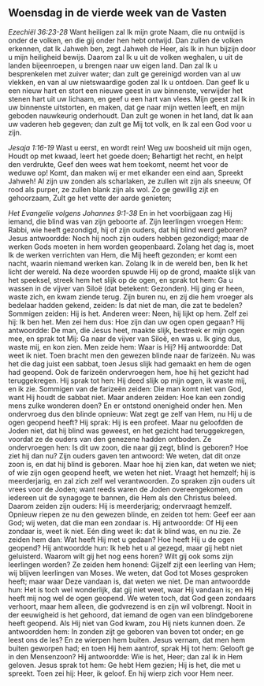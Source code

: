 ## Woensdag in de vierde week van de Vasten

*Ezechiël 36:23-28*
Want heiligen zal Ik mijn grote Naam, die nu ontwijd is onder de volken, en die gij onder hen hebt ontwijd. Dan zullen de volken erkennen, dat Ik Jahweh ben, zegt Jahweh de Heer, als Ik in hun bijzijn door u mijn heiligheid bewijs. Daarom zal Ik u uit de volken weghalen, u uit de landen bijeenroepen, u brengen naar uw eigen land. Dan zal Ik u besprenkelen met zuiver water; dan zult ge gereinigd worden van al uw vlekken, en van al uw nietswaardige goden zal Ik u ontdoen. Dan geef Ik u een nieuw hart en stort een nieuwe geest in uw binnenste, verwijder het stenen hart uit uw lichaam, en geef u een hart van vlees. Mijn geest zal Ik in uw binnenste uitstorten, en maken, dat ge naar mijn wetten leeft, en mijn geboden nauwkeurig onderhoudt. Dan zult ge wonen in het land, dat Ik aan uw vaderen heb gegeven; dan zult ge Mij tot volk, en Ik zal een God voor u zijn. 

*Jesaja 1:16-19*
Wast u eerst, en wordt rein! Weg uw boosheid uit mijn ogen, Houdt op met kwaad, leert het goede doen; Behartigt het recht, en helpt den verdrukte, Geef den wees wat hem toekomt, neemt het voor de weduwe op! Komt, dan maken wij er met elkander een eind aan, Spreekt Jahweh! Al zijn uw zonden als scharlaken, ze zullen wit zijn als sneeuw, Of rood als purper, ze zullen blank zijn als wol. Zo ge gewillig zijt en gehoorzaam, Zult ge het vette der aarde genieten; 

*Het Evangelie volgens Johannes 9:1-38*
En in het voorbijgaan zag Hij iemand, die blind was van zijn geboorte af. Zijn leerlingen vroegen Hem: Rabbi, wie heeft gezondigd, hij of zijn ouders, dat hij blind werd geboren? Jesus antwoordde: Noch hij noch zijn ouders hebben gezondigd; maar de werken Gods moeten in hem worden geopenbaard. Zolang het dag is, moet Ik de werken verrichten van Hem, die Mij heeft gezonden; er komt een nacht, waarin niemand werken kan. Zolang Ik in de wereld ben, ben Ik het licht der wereld. Na deze woorden spuwde Hij op de grond, maakte slijk van het speeksel, streek hem het slijk op de ogen, en sprak tot hem: Ga u wassen in de vijver van Siloë (dat betekent: Gezonden). Hij ging er heen, waste zich, en kwam ziende terug. Zijn buren nu, en zij die hem vroeger als bedelaar hadden gekend, zeiden: Is dat niet de man, die zat te bedelen? Sommigen zeiden: Hij is het. Anderen weer: Neen, hij lijkt op hem. Zelf zei hij: Ik ben het. Men zei hem dus: Hoe zijn dan uw ogen open gegaan? Hij antwoordde: De man, die Jesus heet, maakte slijk, bestreek er mijn ogen mee, en sprak tot Mij: Ga naar de vijver van Siloë, en was u. Ik ging dus, waste mij, en kon zien. Men zeide hem: Waar is Hij? Hij antwoordde: Dat weet ik niet. Toen bracht men den gewezen blinde naar de farizeën. Nu was het die dag juist een sabbat, toen Jesus slijk had gemaakt en hem de ogen had geopend. Ook de farizeën ondervroegen hem, hoe hij het gezicht had teruggekregen. Hij sprak tot hen: Hij deed slijk op mijn ogen, ik waste mij, en ik zie. Sommigen van de farizeën zeiden: Die man komt niet van God, want Hij houdt de sabbat niet. Maar anderen zeiden: Hoe kan een zondig mens zulke wonderen doen? En er ontstond onenigheid onder hen. Men ondervroeg dus den blinde opnieuw: Wat zegt ge zelf van Hem, nu Hij u de ogen geopend heeft? Hij sprak: Hij is een profeet. Maar nu geloofden de Joden niet, dat hij blind was geweest, en het gezicht had teruggekregen, voordat ze de ouders van den genezene hadden ontboden. Ze ondervroegen hen: Is dit uw zoon, die naar gij zegt, blind is geboren? Hoe ziet hij dan nu? Zijn ouders gaven ten antwoord: We weten, dat dit onze zoon is, en dat hij blind is geboren. Maar hoe hij zien kan, dat weten we niet; of wie zijn ogen geopend heeft, we weten het niet. Vraagt het hemzelf; hij is meerderjarig, en zal zich zelf wel verantwoorden. Zo spraken zijn ouders uit vrees voor de Joden; want reeds waren de Joden overeengekomen, om iedereen uit de synagoge te bannen, die Hem als den Christus beleed. Daarom zeiden zijn ouders: Hij is meerderjarig; ondervraagt hemzelf. Opnieuw riepen ze nu den gewezen blinde, en zeiden tot hem: Geef eer aan God; wij weten, dat die man een zondaar is. Hij antwoordde: Of Hij een zondaar is, weet ik niet. Eén ding weet ik: dat ik blind was, en nu zie. Ze zeiden hem dan: Wat heeft Hij met u gedaan? Hoe heeft Hij u de ogen geopend? Hij antwoordde hun: Ik heb het u al gezegd, maar gij hebt niet geluisterd. Waarom wilt gij het nog eens horen? Wilt gij ook soms zijn leerlingen worden? Ze zeiden hem honend: Gijzelf zijt een leerling van Hem; wij blijven leerlingen van Moses. We weten, dat God tot Moses gesproken heeft; maar waar Deze vandaan is, dat weten we niet. De man antwoordde hun: Het is toch wel wonderlijk, dat gij niet weet, waar Hij vandaan is; en Hij heeft mij nog wel de ogen geopend. We weten toch, dat God geen zondaars verhoort, maar hem alleen, die godvrezend is en zijn wil volbrengt. Nooit in der eeuwigheid is het gehoord, dat iemand de ogen van een blindgeborene heeft geopend. Als Hij niet van God kwam, zou Hij niets kunnen doen. Ze antwoordden hem: In zonden zijt ge geboren van boven tot onder; en ge leest ons de les? En ze wierpen hem buiten. Jesus vernam, dat men hem buiten geworpen had; en toen Hij hem aantrof, sprak Hij tot hem: Gelooft ge in den Mensenzoon? Hij antwoordde: Wie is het, Heer; dan zal ik in Hem geloven. Jesus sprak tot hem: Ge hebt Hem gezien; Hij is het, die met u spreekt. Toen zei hij: Heer, ik geloof. En hij wierp zich voor Hem neer. 

